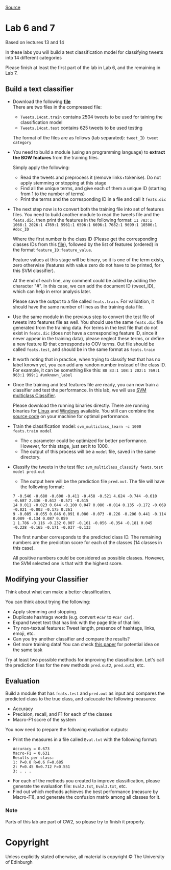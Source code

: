 [Source](https://www.inf.ed.ac.uk/teaching/courses/tts/labs/lab6.html)

Lab 6 and 7
===========

Based on lectures 13 and 14

In these labs you will build a text classification model for classifying
tweets into 14 different categories

Please finish at least the first part of the lab in Lab 6, and the
remaining in Lab 7.

Build a text classifier
-----------------------

-   Download the following **[file](https://www.inf.ed.ac.uk/teaching/courses/tts/labs/lab6/tweetsclassification.zip)**\
    There are two files in the compressed file:
    - `Tweets.14cat.train` contains 2504 tweets to be used for taining
    the classification model
    - `Tweets.14cat.test` contains 625 tweets to be used testing

    The format of the files are as follows (tab separated): `tweet_ID tweet category`

-   You need to build a module (using an programming language) to
    **extract the BOW features** from the training files.

    Simply apply the following:
    - Read the tweets and preprocess it (remove links+tokenise). Do not
    apply stemming or stopping at this stage
    - Find all the unique terms, and give each of them a unique ID
    (starting from 1 to the number of terms)
    - Print the terms and the corresponding ID in a file and call it
    `feats.dic`

-   The next step now is to convert both the training file into set of
    features files. You need to build another module to read the tweets
    file and the `feats.dic`, then print the features in the following
    format:
    `11 783:1 1068:1 2026:1 4769:1 5961:1 6596:1 6696:1 7682:1 9699:1 10506:1 #doc_ID`

    Where the first number is the class ID (Please get the corresponding
    classes IDs from this [file](https://www.inf.ed.ac.uk/teaching/courses/tts/labs/lab6/classIDs.txt)), followed by the
    list of features (ordered) in the format
    `feature_ID:feature_value`.

    Feature values at this stage will be
    binary, so it is one of the term exists, zero otherwise (features
    with value zero do not have to be printed, for this SVM classifier).

    At the end of each line, any comment could be added by adding the
    character \"\#\". In this case, we can add the document ID
    (tweet\_ID), which can help in error analysis later.

    Please save the output to a file called `feats.train`. For
    validation, it should have the same number of lines as the training
    data file.

-   Use the same module in the previous step to convert the test file of
    tweets into features file as well. You should use the same
    `feats.dic` file generated from the training data. For terms in the
    test file that do not exist in `feats.dic` (does not have a
    corresponding feature ID, since it never appear in the training
    data), please neglect these terms, or define a new feature ID that
    corresponds to OOV terms. Out file should be called `feats.test`,
    and should be in the same format as `feats.train`

-   It worth noting that in practice, when trying to classify text that
    has no label known yet, you can add any randon number instead of the
    class ID. For example, it can be something like this:
    `88 83:1 108:1 202:1 769:1 963:1 999:1 #unknown_label`

-   Once the training and test features file are ready, you can now
    train a classifier and test the performance. In this lab, we will
    use [SVM multiclass
    Classifier](https://www.cs.cornell.edu/people/tj/svm_light/svm_multiclass.html).

    Please download the running binaries directly. There are running
    binaries for
    [Linux](http://download.joachims.org/svm_multiclass/current/svm_multiclass_linux64.tar.gz)
    and
    [Windows](http://download.joachims.org/svm_multiclass/current/svm_multiclass_windows.zip)
    available. You still can combine the [source
    code](http://download.joachims.org/svm_multiclass/current/svm_multiclass.tar.gz)
    on your machine for optimal performance.

-   Train the classification model: `svm_multiclass_learn -c 1000 feats.train model`
    - The `c` parameter could be optimized for better performance.
    However, for this stage, just set it to 1000.
    - The output of this process will be a `model` file, saved in the
    same directory.
-   Classify the tweets in the test file: `svm_multiclass_classify feats.test model pred.out`
    - The output here will be the prediction file `pred.out`. The file
    will have the following format:
    ```
    7 -0.546 -0.680 -0.600 -0.411 -0.458 -0.521 4.624 -0.744 -0.610 -0.687 2.436 -0.612 -0.571 -0.615
    14 0.011 -0.023 0.044 -0.100 0.047 0.080 -0.014 0.135 -0.172 -0.069 -0.021 -0.003 -0.175 0.261
    9 -0.085 -0.055 0.046 0.091 0.080 -0.073 -0.226 -0.206 0.441 -0.114 0.089 -0.134 0.087 0.059
    1 1.786 -0.116 -0.232 0.007 -0.161 -0.056 -0.354 -0.181 0.045 -0.228 -0.165 -0.171 -0.037 -0.133
    ```

    The first number corresponds to the predicted class ID. The
    remaining numbers are the prediction score for each of the classes
    (14 classes in this case).

    All positive numbers could be considered
    as possible classes. However, the SVM selected one is that with the
    highest score.

Modifying your Classifier
------------------------

Think about what can make a better classification.

You can think about trying the following:

-   Apply stemming and stopping.
-   Duplicate hashtags words (e.g. convert `#car` to `#car car`).
-   Expand tweet text that has link with the page title of that link
-   Try non-textual features: Tweet length, presence of hashtags, links,
    emoji, etc.
-   Can you try another classifier and compare the results?
-   Get more training data! You can check [this
    paper](http://arxiv.org/pdf/1503.04424.pdf) for potential idea on
    the same task

Try at least two possible methods for improving the classification.
Let\'s call the prediction files for the new methods `pred.out2`,
`pred.out3`, etc.

Evaluation
----------

Build a module that has `feats.test` and `pred.out` as input and
compares the predicted class to the true class, and calcucate
the following measures:

-   Accuracy
-   Precision, recall, and F1 for each of the classes
-   Macro-F1 score of the system

You now need to prepare the following evaluation outputs:

-   Print the measures in a file called `Eval.txt` with the following
    format:
    ```
    Accuracy = 0.673
    Macro-F1 = 0.631
    Results per class:
    1: P=0.8 R=0.6 F=0.685
    2: P=0.45 R=0.712 F=0.551
    3: . . .
    ```
-   For each of the methods you created to improve classification,
    please generate the evaluation file: `Eval2.txt`, `Eval3.txt`, etc.
-   Find out which methods achieves the best performance (measure by
    Macro-F1), and generate the confusion matrix among all classes for
    it.

### Note

Parts of this lab are part of CW2, so please try to finish it properly.

# Copyright

Unless explicitly stated otherwise, all material is copyright © The University of Edinburgh